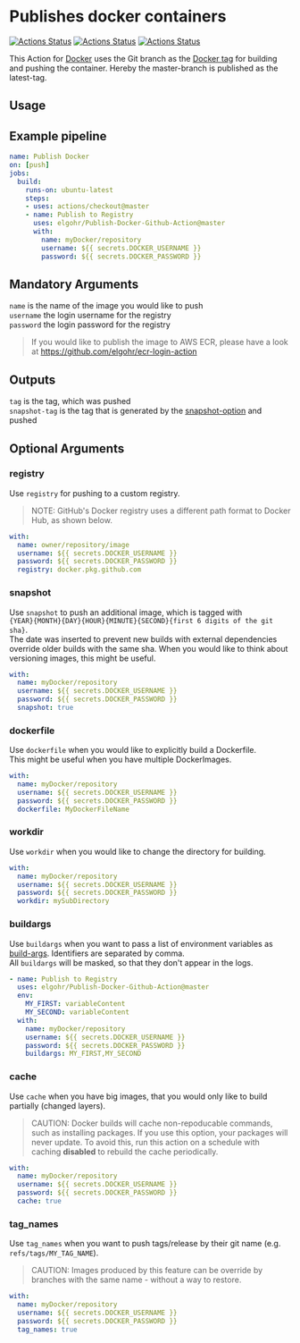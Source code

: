 # Publishes docker containers
[![Actions Status](https://github.com/elgohr/Publish-Docker-Github-Action/workflows/Test/badge.svg)](https://github.com/elgohr/Publish-Docker-Github-Action/actions)
[![Actions Status](https://github.com/elgohr/Publish-Docker-Github-Action/workflows/Integration%20Test/badge.svg)](https://github.com/elgohr/Publish-Docker-Github-Action/actions)
[![Actions Status](https://github.com/elgohr/Publish-Docker-Github-Action/workflows/Integration%20Test%20Github/badge.svg)](https://github.com/elgohr/Publish-Docker-Github-Action/actions)

This Action for [Docker](https://www.docker.com/) uses the Git branch as the [Docker tag](https://docs.docker.com/engine/reference/commandline/tag/) for building and pushing the container.
Hereby the master-branch is published as the latest-tag.

## Usage

## Example pipeline
```yaml
name: Publish Docker
on: [push]
jobs:
  build:
    runs-on: ubuntu-latest
    steps:
    - uses: actions/checkout@master
    - name: Publish to Registry
      uses: elgohr/Publish-Docker-Github-Action@master
      with:
        name: myDocker/repository
        username: ${{ secrets.DOCKER_USERNAME }}
        password: ${{ secrets.DOCKER_PASSWORD }}
```

## Mandatory Arguments

`name` is the name of the image you would like to push  
`username` the login username for the registry  
`password` the login password for the registry  

> If you would like to publish the image to AWS ECR, please have a look at https://github.com/elgohr/ecr-login-action

## Outputs

`tag` is the tag, which was pushed  
`snapshot-tag` is the tag that is generated by the [snapshot-option](https://github.com/elgohr/Publish-Docker-Github-Action#snapshot) and pushed

## Optional Arguments

### registry
Use `registry` for pushing to a custom registry.
> NOTE: GitHub's Docker registry uses a different path format to Docker Hub, as shown below.

```yaml
with:
  name: owner/repository/image
  username: ${{ secrets.DOCKER_USERNAME }}
  password: ${{ secrets.DOCKER_PASSWORD }}
  registry: docker.pkg.github.com
```

### snapshot
Use `snapshot` to push an additional image, which is tagged with  
`{YEAR}{MONTH}{DAY}{HOUR}{MINUTE}{SECOND}{first 6 digits of the git sha}`.  
The date was inserted to prevent new builds with external dependencies override older builds with the same sha.
When you would like to think about versioning images, this might be useful.  

```yaml
with:
  name: myDocker/repository
  username: ${{ secrets.DOCKER_USERNAME }}
  password: ${{ secrets.DOCKER_PASSWORD }}
  snapshot: true
```

### dockerfile
Use `dockerfile` when you would like to explicitly build a Dockerfile.  
This might be useful when you have multiple DockerImages.  

```yaml
with:
  name: myDocker/repository
  username: ${{ secrets.DOCKER_USERNAME }}
  password: ${{ secrets.DOCKER_PASSWORD }}
  dockerfile: MyDockerFileName
```

### workdir
Use `workdir` when you would like to change the directory for building.

```yaml
with:
  name: myDocker/repository
  username: ${{ secrets.DOCKER_USERNAME }}
  password: ${{ secrets.DOCKER_PASSWORD }}
  workdir: mySubDirectory
```

### buildargs
Use `buildargs` when you want to pass a list of environment variables as [build-args](https://docs.docker.com/engine/reference/commandline/build/#set-build-time-variables---build-arg). Identifiers are separated by comma.   
All `buildargs` will be masked, so that they don't appear in the logs.  

```yaml
- name: Publish to Registry
  uses: elgohr/Publish-Docker-Github-Action@master
  env:
    MY_FIRST: variableContent
    MY_SECOND: variableContent
  with:
    name: myDocker/repository
    username: ${{ secrets.DOCKER_USERNAME }}
    password: ${{ secrets.DOCKER_PASSWORD }}
    buildargs: MY_FIRST,MY_SECOND
```

### cache
Use `cache` when you have big images, that you would only like to build partially (changed layers).  
> CAUTION: Docker builds will cache non-repoducable commands, such as installing packages. If you use this option, your packages will never update. To avoid this, run this action on a schedule with caching **disabled** to rebuild the cache periodically.

```yaml
with:
  name: myDocker/repository
  username: ${{ secrets.DOCKER_USERNAME }}
  password: ${{ secrets.DOCKER_PASSWORD }}
  cache: true
```

### tag_names
Use `tag_names` when you want to push tags/release by their git name (e.g. `refs/tags/MY_TAG_NAME`).  
> CAUTION: Images produced by this feature can be override by branches with the same name - without a way to restore.

```yaml
with:
  name: myDocker/repository
  username: ${{ secrets.DOCKER_USERNAME }}
  password: ${{ secrets.DOCKER_PASSWORD }}
  tag_names: true
```
